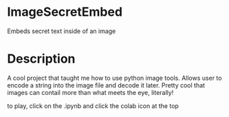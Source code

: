 # ImageSecretEmbed
Embeds secret text inside of an image

# Description
A cool project that taught me how to use python image tools. Allows user to encode a string into the image file and decode it later. Pretty cool that images can contail more than what meets the eye, literally!

to play, click on the .ipynb and click the colab icon at the top